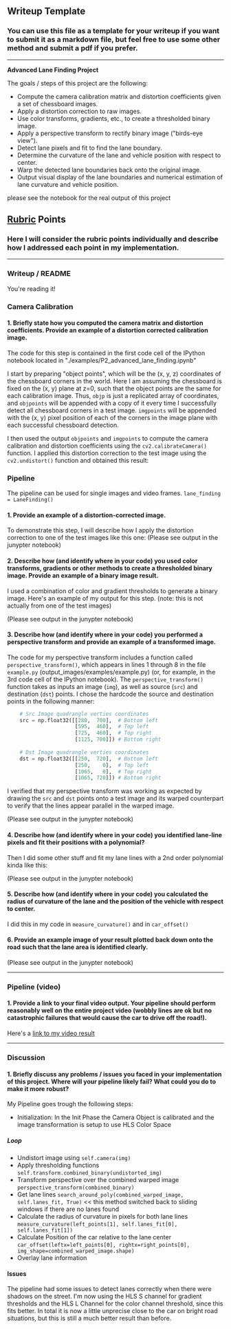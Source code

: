 ## Writeup Template

### You can use this file as a template for your writeup if you want to submit it as a markdown file, but feel free to use some other method and submit a pdf if you prefer.

---

**Advanced Lane Finding Project**

The goals / steps of this project are the following:

* Compute the camera calibration matrix and distortion coefficients given a set of chessboard images.
* Apply a distortion correction to raw images.
* Use color transforms, gradients, etc., to create a thresholded binary image.
* Apply a perspective transform to rectify binary image ("birds-eye view").
* Detect lane pixels and fit to find the lane boundary.
* Determine the curvature of the lane and vehicle position with respect to center.
* Warp the detected lane boundaries back onto the original image.
* Output visual display of the lane boundaries and numerical estimation of lane curvature and vehicle position.

[//]: # (Image References)

[image1]: ./examples/undistort_output.png "Undistorted"
[image2]: ./test_images/test1.jpg "Road Transformed"
[image3]: ./examples/binary_combo_example.jpg "Binary Example"
[image4]: ./examples/warped_straight_lines.jpg "Warp Example"
[image5]: ./examples/color_fit_lines.jpg "Fit Visual"
[image6]: ./examples/example_output.jpg "Output"
[video1]: ./project_video.mp4 "Video"

please see the notebook for the real output of this project

## [Rubric](https://review.udacity.com/#!/rubrics/571/view) Points

### Here I will consider the rubric points individually and describe how I addressed each point in my implementation.  

---

### Writeup / README

You're reading it!

### Camera Calibration

#### 1. Briefly state how you computed the camera matrix and distortion coefficients. Provide an example of a distortion corrected calibration image.

The code for this step is contained in the first code cell of the IPython notebook located in "./examples/P2_advanced_lane_finding.ipynb" 

I start by preparing "object points", which will be the (x, y, z) coordinates of the chessboard corners in the world. Here I am assuming the chessboard is fixed on the (x, y) plane at z=0, such that the object points are the same for each calibration image.  Thus, `objp` is just a replicated array of coordinates, and `objpoints` will be appended with a copy of it every time I successfully detect all chessboard corners in a test image.  `imgpoints` will be appended with the (x, y) pixel position of each of the corners in the image plane with each successful chessboard detection.  

I then used the output `objpoints` and `imgpoints` to compute the camera calibration and distortion coefficients using the `cv2.calibrateCamera()` function.  I applied this distortion correction to the test image using the `cv2.undistort()` function and obtained this result: 

[image7]:  ./output_images/Distortedimage-Undistortedimage.png

### Pipeline 

The pipeline can be used for single images and video frames.
`lane_finding = LaneFinding()`

#### 1. Provide an example of a distortion-corrected image.

To demonstrate this step, I will describe how I apply the distortion correction to one of the test images like this one:
(Please see output in the junypter notebook)

#### 2. Describe how (and identify where in your code) you used color transforms, gradients or other methods to create a thresholded binary image.  Provide an example of a binary image result.

I used a combination of color and gradient thresholds to generate a binary image. Here's an example of my output for this step.  (note: this is not actually from one of the test images)

(Please see output in the junypter notebook)

#### 3. Describe how (and identify where in your code) you performed a perspective transform and provide an example of a transformed image.

The code for my perspective transform includes a function called `perspective_transform()`, which appears in lines 1 through 8 in the file `example.py` (output_images/examples/example.py) (or, for example, in the 3rd code cell of the IPython notebook).  The `perspective_transform()` function takes as inputs an image (`img`), as well as source (`src`) and destination (`dst`) points.  I chose the hardcode the source and destination points in the following manner:

```python
    # Src Image quadrangle verties coordinates 
    src = np.float32([[280,  700],  # Bottom left
                      [595,  460],  # Top left
                      [725,  460],  # Top right
                      [1125, 700]]) # Bottom right
    
    # Dst Image quadrangle verties coordinates
    dst = np.float32([[250,  720],  # Bottom left
                      [250,    0],  # Top left
                      [1065,   0],  # Top right
                      [1065, 720]]) # Bottom right 
```

I verified that my perspective transform was working as expected by drawing the `src` and `dst` points onto a test image and its warped counterpart to verify that the lines appear parallel in the warped image.

(Please see output in the junypter notebook)

#### 4. Describe how (and identify where in your code) you identified lane-line pixels and fit their positions with a polynomial?

Then I did some other stuff and fit my lane lines with a 2nd order polynomial kinda like this:

(Please see output in the junypter notebook)

#### 5. Describe how (and identify where in your code) you calculated the radius of curvature of the lane and the position of the vehicle with respect to center.

I did this in my code in `measure_curvature()` and in `car_offset()`

#### 6. Provide an example image of your result plotted back down onto the road such that the lane area is identified clearly.

(Please see output in the junypter notebook)

---

### Pipeline (video)

#### 1. Provide a link to your final video output.  Your pipeline should perform reasonably well on the entire project video (wobbly lines are ok but no catastrophic failures that would cause the car to drive off the road!).

Here's a [link to my video result](./project_video_solution.mp4)

---

### Discussion

#### 1. Briefly discuss any problems / issues you faced in your implementation of this project.  Where will your pipeline likely fail?  What could you do to make it more robust?

My Pipeline goes trough the following steps:

* Initialization: In the Init Phase the Camera Object is calibrated and the image transformation is setup to use HLS Color Space

##### Loop
* Undistort image using `self.camera(img)`
* Apply thresholding functions `self.transform.combined_binary(undistorted_img)`
* Transform perspective over the combined warped image `perspective_transform(combined_binary)`
* Get lane lines `search_around_poly(combined_warped_image, self.lanes_fit, True)` << this method switched back to sliding windows if there are no lanes found 
* Calculate the radius of curvature in pixels for both lane lines `measure_curvature(left_points[1], self.lanes_fit[0], self.lanes_fit[1])`
* Calculate Position of the car relative to the lane center `car_offset(leftx=left_points[0], rightx=right_points[0], img_shape=combined_warped_image.shape)`
* Overlay lane information       


#### Issues
The pipeline had some issues to detect lanes correctly when there were shadows on the street. I'm now using the HLS S channel for gradient thresholds and the HLS L Channel for the color channel threshold, since this fits better.
In total it is now a little unprecise close to the car on bright road situations, but this is still a much better result than before.